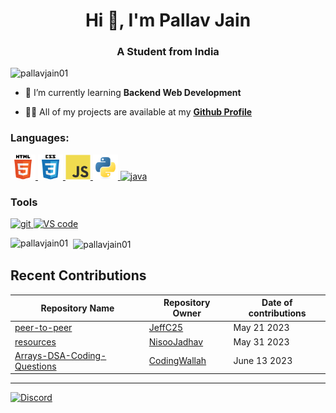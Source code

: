<h1 align="center">Hi 👋, I'm Pallav Jain</h1>
<h3 align="center">A Student from India</h3>

<p align="left">
  <img src="https://komarev.com/ghpvc/?username=pallavjain01&label=Profile%20views&color=blueviolet&style=flat&label=PROFILE+VISITS"
    alt="pallavjain01" />
</p>

- 🌱 I’m currently learning **Backend Web Development**

- 👨‍💻 All of my projects are available at my **[Github Profile](https://github.com/PallavJain01?tab=repositories)**


### Languages:
<p align="left">
	
  <a href="https://www.w3.org/html/" target="_blank" rel="noreferrer">
    <img src="https://raw.githubusercontent.com/devicons/devicon/master/icons/html5/html5-original-wordmark.svg"
      alt="html5" width="40" height="40" />
  </a>
  <a href="https://www.w3schools.com/css/" target="_blank" rel="noreferrer">
    <img src="https://raw.githubusercontent.com/devicons/devicon/master/icons/css3/css3-original-wordmark.svg"
      alt="css3" width="40" height="40" />
  </a>

  <a href="https://developer.mozilla.org/en-US/docs/Web/JavaScript" target="_blank" rel="noreferrer">
    <img src="https://raw.githubusercontent.com/devicons/devicon/master/icons/javascript/javascript-original.svg"
      alt="javascript" width="40" height="40" />
  </a>

  <a href="https://www.python.org" target="_blank" rel="noreferrer">
    <img src="https://raw.githubusercontent.com/devicons/devicon/master/icons/python/python-original.svg" alt="python"
      width="40" height="40" />
  </a>
  <a href="https://www.java.com/en/" target="_blank" rel="noreferrer">
    <img src="https://cdn-icons-png.flaticon.com/512/226/226777.png" alt="java"
      width="40" height="40" />
  </a><br />
	
### Tools
	
  <a href="https://git-scm.com/" target="_blank" rel="noreferrer">
    <img src="https://www.vectorlogo.zone/logos/git-scm/git-scm-icon.svg" alt="git" width="40" height="40" />
  </a>
	
  <a href="https://code.visualstudio.com" target="_blank" red="noreferrer">
    <img src="https://code.visualstudio.com/assets/images/code-stable.png" alt="VS code" width="40" height="40" />
  </a>

</p>

<p>
	<img align="left" src="https://github-readme-stats.vercel.app/api/top-langs?username=pallavjain01&show_icons=true&locale=en&layout=compact&theme=dark" alt="pallavjain01" />
</p>

<p>
	&nbsp;
	<img align="center" src="https://github-readme-stats.vercel.app/api?username=pallavjain01&show_icons=true&locale=en&count_private=true&theme=dark" alt="pallavjain01" />
</p>

## Recent Contributions

Repository Name|Repository Owner|Date of contributions
-|-|-
[peer-to-peer](https://github.com/JeffC25/peer-to-peer) | [JeffC25](https://github.com/JeffC25) | May 21 2023
[resources](https://github.com/NisooJadhav/resources) | [NisooJadhav](https://github.com/NisooJadhav) | May 31 2023
[Arrays-DSA-Coding-Questions](https://github.com/CodingWallah/Arrays-DSA-Coding-Questions) | [CodingWallah](https://github.com/CodingWallah) | June 13 2023

---

[![Discord](https://img.shields.io/endpoint?url=https://untitled-lcmeqohsmx0f.runkit.sh&)](https://discordapp.com/users/1110533291800547379)
